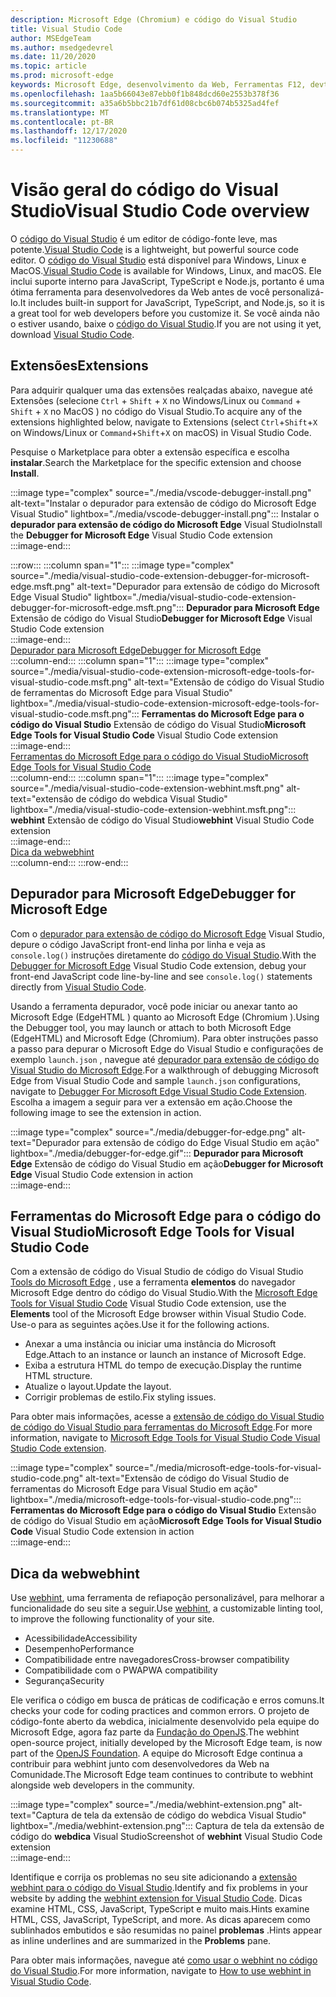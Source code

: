```yaml
---
description: Microsoft Edge (Chromium) e código do Visual Studio
title: Visual Studio Code
author: MSEdgeTeam
ms.author: msedgedevrel
ms.date: 11/20/2020
ms.topic: article
ms.prod: microsoft-edge
keywords: Microsoft Edge, desenvolvimento da Web, Ferramentas F12, devtools, código vs, código do Visual Studio, depurador, dica da Web
ms.openlocfilehash: 1aa5b66043e87ebb0f1b848dcd60e2553b378f36
ms.sourcegitcommit: a35a6b5bbc21b7df61d08cbc6b074b5325ad4fef
ms.translationtype: MT
ms.contentlocale: pt-BR
ms.lasthandoff: 12/17/2020
ms.locfileid: "11230688"
---
```

# <span data-ttu-id="268cb-104">Visão geral do código do Visual Studio</span><span class="sxs-lookup"><span data-stu-id="268cb-104">Visual Studio Code overview</span></span>  

<span data-ttu-id="268cb-105">O [código do Visual Studio][VisualStudioCodeDocs] é um editor de código-fonte leve, mas potente.</span><span class="sxs-lookup"><span data-stu-id="268cb-105">[Visual Studio Code][VisualStudioCodeDocs] is a lightweight, but powerful source code editor.</span></span>  <span data-ttu-id="268cb-106">O [código do Visual Studio][VisualStudioCodeDocs] está disponível para Windows, Linux e MacOS.</span><span class="sxs-lookup"><span data-stu-id="268cb-106">[Visual Studio Code][VisualStudioCodeDocs] is available for Windows, Linux, and macOS.</span></span>  <span data-ttu-id="268cb-107">Ele inclui suporte interno para JavaScript, TypeScript e Node.js, portanto é uma ótima ferramenta para desenvolvedores da Web antes de você personalizá-lo.</span><span class="sxs-lookup"><span data-stu-id="268cb-107">It includes built-in support for JavaScript, TypeScript, and Node.js, so it is a great tool for web developers before you customize it.</span></span>  <span data-ttu-id="268cb-108">Se você ainda não o estiver usando, baixe o [código do Visual Studio][VisualstudioCode].</span><span class="sxs-lookup"><span data-stu-id="268cb-108">If you are not using it yet, download [Visual Studio Code][VisualstudioCode].</span></span>  

## <span data-ttu-id="268cb-109">Extensões</span><span class="sxs-lookup"><span data-stu-id="268cb-109">Extensions</span></span>  

<!--todo: We want to put something like the tiles for extensions Visual Studio Code uses on this page https://code.visualstudio.com/Docs#top-extensions but I don't think this is a markdown page.  I think it's a web page.  I couldn't find anything in https://github.com/Microsoft/vscode-docs that looks like this page. In the meantime, here's what I've come up with: -->  

<span data-ttu-id="268cb-110">Para adquirir qualquer uma das extensões realçadas abaixo, navegue até Extensões \(selecione `Ctrl` + `Shift` + `X` no Windows/Linux ou `Command` + `Shift` + `X` no MacOS \) no código do Visual Studio.</span><span class="sxs-lookup"><span data-stu-id="268cb-110">To acquire any of the extensions highlighted below, navigate to Extensions \(select `Ctrl`+`Shift`+`X` on Windows/Linux or `Command`+`Shift`+`X` on macOS\) in Visual Studio Code.</span></span>  

<span data-ttu-id="268cb-111">Pesquise o Marketplace para obter a extensão específica e escolha **instalar**.</span><span class="sxs-lookup"><span data-stu-id="268cb-111">Search the Marketplace for the specific extension and choose **Install**.</span></span>  

:::image type="complex" source="./media/vscode-debugger-install.png" alt-text="Instalar o depurador para extensão de código do Microsoft Edge Visual Studio" lightbox="./media/vscode-debugger-install.png":::
   <span data-ttu-id="268cb-113">Instalar o **depurador para extensão de código do Microsoft Edge** Visual Studio</span><span class="sxs-lookup"><span data-stu-id="268cb-113">Install the **Debugger for Microsoft Edge** Visual Studio Code extension</span></span>  
:::image-end:::  

:::row:::
   :::column span="1":::
      :::image type="complex" source="./media/visual-studio-code-extension-debugger-for-microsoft-edge.msft.png" alt-text="Depurador para extensão de código do Microsoft Edge Visual Studio" lightbox="./media/visual-studio-code-extension-debugger-for-microsoft-edge.msft.png":::
         <span data-ttu-id="268cb-115">**Depurador para Microsoft Edge** Extensão de código do Visual Studio</span><span class="sxs-lookup"><span data-stu-id="268cb-115">**Debugger for Microsoft Edge** Visual Studio Code extension</span></span>  
      :::image-end:::  
      [<span data-ttu-id="268cb-116">Depurador para Microsoft Edge</span><span class="sxs-lookup"><span data-stu-id="268cb-116">Debugger for Microsoft Edge</span></span>](#debugger-for-microsoft-edge)  
   :::column-end:::
   :::column span="1":::
      :::image type="complex" source="./media/visual-studio-code-extension-microsoft-edge-tools-for-visual-studio-code.msft.png" alt-text="Extensão de código do Visual Studio de ferramentas do Microsoft Edge para Visual Studio" lightbox="./media/visual-studio-code-extension-microsoft-edge-tools-for-visual-studio-code.msft.png":::
         <span data-ttu-id="268cb-118">**Ferramentas do Microsoft Edge para o código do Visual Studio** Extensão de código do Visual Studio</span><span class="sxs-lookup"><span data-stu-id="268cb-118">**Microsoft Edge Tools for Visual Studio Code** Visual Studio Code extension</span></span>  
      :::image-end:::  
      [<span data-ttu-id="268cb-119">Ferramentas do Microsoft Edge para o código do Visual Studio</span><span class="sxs-lookup"><span data-stu-id="268cb-119">Microsoft Edge Tools for Visual Studio Code</span></span>](#microsoft-edge-tools-for-visual-studio-code)  
   :::column-end:::
   :::column span="1":::
      :::image type="complex" source="./media/visual-studio-code-extension-webhint.msft.png" alt-text="extensão de código do webdica Visual Studio" lightbox="./media/visual-studio-code-extension-webhint.msft.png":::
         <span data-ttu-id="268cb-121">**webhint** Extensão de código do Visual Studio</span><span class="sxs-lookup"><span data-stu-id="268cb-121">**webhint** Visual Studio Code extension</span></span>  
      :::image-end:::  
      [<span data-ttu-id="268cb-122">Dica da web</span><span class="sxs-lookup"><span data-stu-id="268cb-122">webhint</span></span>](#webhint)  
   :::column-end:::
:::row-end:::  

## <span data-ttu-id="268cb-123">Depurador para Microsoft Edge</span><span class="sxs-lookup"><span data-stu-id="268cb-123">Debugger for Microsoft Edge</span></span>  

<span data-ttu-id="268cb-124">Com o [depurador para extensão de código do Microsoft Edge][VisualstudioMarketplaceDebuggerMicrosoftEdge] Visual Studio, depure o código JavaScript front-end linha por linha e veja as `console.log()` instruções diretamente do [código do Visual Studio][VisualstudioCode].</span><span class="sxs-lookup"><span data-stu-id="268cb-124">With the [Debugger for Microsoft Edge][VisualstudioMarketplaceDebuggerMicrosoftEdge] Visual Studio Code extension, debug your front-end JavaScript code line-by-line and see `console.log()` statements directly from [Visual Studio Code][VisualstudioCode].</span></span>  
      
<span data-ttu-id="268cb-125">Usando a ferramenta depurador, você pode iniciar ou anexar tanto ao Microsoft Edge \(EdgeHTML \) quanto ao Microsoft Edge \(Chromium \).</span><span class="sxs-lookup"><span data-stu-id="268cb-125">Using the Debugger tool, you may launch or attach to both Microsoft Edge \(EdgeHTML\) and Microsoft Edge \(Chromium\).</span></span>  <span data-ttu-id="268cb-126">Para obter instruções passo a passo para depurar o Microsoft Edge do Visual Studio e configurações de exemplo `launch.json` , navegue até [depurador para extensão de código do Visual Studio do Microsoft Edge][VisualStudioCodeDebuggerEdge].</span><span class="sxs-lookup"><span data-stu-id="268cb-126">For a walkthrough of debugging Microsoft Edge from Visual Studio Code and sample `launch.json` configurations, navigate to [Debugger For Microsoft Edge Visual Studio Code Extension][VisualStudioCodeDebuggerEdge].</span></span>  <span data-ttu-id="268cb-127">Escolha a imagem a seguir para ver a extensão em ação.</span><span class="sxs-lookup"><span data-stu-id="268cb-127">Choose the following image to see the extension in action.</span></span>  

:::image type="complex" source="./media/debugger-for-edge.png" alt-text="Depurador para extensão de código do Edge Visual Studio em ação" lightbox="./media/debugger-for-edge.gif":::
   <span data-ttu-id="268cb-129">**Depurador para Microsoft Edge** Extensão de código do Visual Studio em ação</span><span class="sxs-lookup"><span data-stu-id="268cb-129">**Debugger for Microsoft Edge** Visual Studio Code extension in action</span></span>  
:::image-end:::  

## <span data-ttu-id="268cb-130">Ferramentas do Microsoft Edge para o código do Visual Studio</span><span class="sxs-lookup"><span data-stu-id="268cb-130">Microsoft Edge Tools for Visual Studio Code</span></span>

<span data-ttu-id="268cb-131">Com a extensão de código do Visual Studio de código do Visual Studio [Tools do Microsoft Edge][VisualstudioMarketplaceMicrosoftEdgeToolsVisualStudioCode] , use a ferramenta **elementos** do navegador Microsoft Edge dentro do código do Visual Studio.</span><span class="sxs-lookup"><span data-stu-id="268cb-131">With the [Microsoft Edge Tools for Visual Studio Code][VisualstudioMarketplaceMicrosoftEdgeToolsVisualStudioCode] Visual Studio Code extension, use the **Elements** tool of the Microsoft Edge browser within Visual Studio Code.</span></span>  <span data-ttu-id="268cb-132">Use-o para as seguintes ações.</span><span class="sxs-lookup"><span data-stu-id="268cb-132">Use it for the following actions.</span></span>  

*   <span data-ttu-id="268cb-133">Anexar a uma instância ou iniciar uma instância do Microsoft Edge.</span><span class="sxs-lookup"><span data-stu-id="268cb-133">Attach to an instance or launch an instance of Microsoft Edge.</span></span>  
*   <span data-ttu-id="268cb-134">Exiba a estrutura HTML do tempo de execução.</span><span class="sxs-lookup"><span data-stu-id="268cb-134">Display the runtime HTML structure.</span></span>  
*   <span data-ttu-id="268cb-135">Atualize o layout.</span><span class="sxs-lookup"><span data-stu-id="268cb-135">Update the layout.</span></span>  
*   <span data-ttu-id="268cb-136">Corrigir problemas de estilo.</span><span class="sxs-lookup"><span data-stu-id="268cb-136">Fix styling issues.</span></span>  
    
<span data-ttu-id="268cb-137">Para obter mais informações, acesse a [extensão de código do Visual Studio de código do Visual Studio para ferramentas do Microsoft Edge][VisualStudioCodeMicrosoftEdgeDevtoolsExtension].</span><span class="sxs-lookup"><span data-stu-id="268cb-137">For more information, navigate to [Microsoft Edge Tools for Visual Studio Code Visual Studio Code extension][VisualStudioCodeMicrosoftEdgeDevtoolsExtension].</span></span>  <!--  Choose the following image to see the extension in action.  -->  
      
:::image type="complex" source="./media/microsoft-edge-tools-for-visual-studio-code.png" alt-text="Extensão de código do Visual Studio de ferramentas do Microsoft Edge para Visual Studio em ação" lightbox="./media/microsoft-edge-tools-for-visual-studio-code.png":::
   <span data-ttu-id="268cb-139">**Ferramentas do Microsoft Edge para o código do Visual Studio** Extensão de código do Visual Studio em ação</span><span class="sxs-lookup"><span data-stu-id="268cb-139">**Microsoft Edge Tools for Visual Studio Code** Visual Studio Code extension in action</span></span>  
:::image-end:::  

## <span data-ttu-id="268cb-140">Dica da web</span><span class="sxs-lookup"><span data-stu-id="268cb-140">webhint</span></span>  
      
<span data-ttu-id="268cb-141">Use [webhint][WebhintMain], uma ferramenta de refiapoção personalizável, para melhorar a funcionalidade do seu site a seguir.</span><span class="sxs-lookup"><span data-stu-id="268cb-141">Use [webhint][WebhintMain], a customizable linting tool, to improve the following functionality of your site.</span></span>  

*   <span data-ttu-id="268cb-142">Acessibilidade</span><span class="sxs-lookup"><span data-stu-id="268cb-142">Accessibility</span></span>
*   <span data-ttu-id="268cb-143">Desempenho</span><span class="sxs-lookup"><span data-stu-id="268cb-143">Performance</span></span>
*   <span data-ttu-id="268cb-144">Compatibilidade entre navegadores</span><span class="sxs-lookup"><span data-stu-id="268cb-144">Cross-browser compatibility</span></span>
*   <span data-ttu-id="268cb-145">Compatibilidade com o PWA</span><span class="sxs-lookup"><span data-stu-id="268cb-145">PWA compatibility</span></span>
*   <span data-ttu-id="268cb-146">Segurança</span><span class="sxs-lookup"><span data-stu-id="268cb-146">Security</span></span>

<span data-ttu-id="268cb-147">Ele verifica o código em busca de práticas de codificação e erros comuns.</span><span class="sxs-lookup"><span data-stu-id="268cb-147">It checks your code for coding practices and common errors.</span></span> <span data-ttu-id="268cb-148">O projeto de código-fonte aberto da webdica, inicialmente desenvolvido pela equipe do Microsoft Edge, agora faz parte da [Fundação do OpenJS][OpenjsFoundation].</span><span class="sxs-lookup"><span data-stu-id="268cb-148">The webhint open-source project, initially developed by the Microsoft Edge team, is now part of the [OpenJS Foundation][OpenjsFoundation].</span></span>  <span data-ttu-id="268cb-149">A equipe do Microsoft Edge continua a contribuir para webhint junto com desenvolvedores da Web na Comunidade.</span><span class="sxs-lookup"><span data-stu-id="268cb-149">The Microsoft Edge team continues to contribute to webhint alongside web developers in the community.</span></span>  <!--  Choose the following image to see the extension in action.  -->  
      
:::image type="complex" source="./media/webhint-extension.png" alt-text="Captura de tela da extensão de código do webdica Visual Studio" lightbox="./media/webhint-extension.png":::
   <span data-ttu-id="268cb-151">Captura de tela da extensão de código do **webdica** Visual Studio</span><span class="sxs-lookup"><span data-stu-id="268cb-151">Screenshot of **webhint** Visual Studio Code extension</span></span>  
:::image-end:::  
      
<span data-ttu-id="268cb-152">Identifique e corrija os problemas no seu site adicionando a [extensão webhint para o código do Visual Studio][VisualstudioMarketplaceWebhint].</span><span class="sxs-lookup"><span data-stu-id="268cb-152">Identify and fix problems in your website by adding the [webhint extension for Visual Studio Code][VisualstudioMarketplaceWebhint].</span></span>  <span data-ttu-id="268cb-153">Dicas examine HTML, CSS, JavaScript, TypeScript e muito mais.</span><span class="sxs-lookup"><span data-stu-id="268cb-153">Hints examine HTML, CSS, JavaScript, TypeScript, and more.</span></span>  <span data-ttu-id="268cb-154">As dicas aparecem como sublinhados embutidos e são resumidas no painel **problemas** .</span><span class="sxs-lookup"><span data-stu-id="268cb-154">Hints appear as inline underlines and are summarized in the **Problems** pane.</span></span>  
      
<span data-ttu-id="268cb-155">Para obter mais informações, navegue até [como usar o webhint no código do Visual Studio][VisualStudioCodeWebhint].</span><span class="sxs-lookup"><span data-stu-id="268cb-155">For more information, navigate to [How to use webhint in Visual Studio Code][VisualStudioCodeWebhint].</span></span>  

<!--links -->  

[VisualStudioCodeDebuggerEdge]: ./debugger-for-edge.md "Depurador para extensão de código do Microsoft Edge Visual Studio | Documentos da Microsoft"  
[VisualStudioCodeMicrosoftEdgeDevtoolsExtension]: ./microsoft-edge-devtools-extension.md "Extensão de código do Microsoft Edge DevTools para Visual Studio | Documentos da Microsoft"  
[VisualStudioCodeWebhint]: ./webhint.md "Webhint Visual Studio extensão de código | Documentos da Microsoft"  

[VisualstudioCode]: https://code.visualstudio.com "Código do Visual Studio"  
[VisualStudioCodeDocs]: https://code.visualstudio.com/Docs "Documentação | Código do Visual Studio"   

[VisualstudioMarketplaceDebuggerMicrosoftEdge]: https://marketplace.visualstudio.com/items?itemName=msjsdiag.debugger-for-edge "Depurador para Microsoft Edge | Visual Studio Marketplace"  
[VisualstudioMarketplaceMicrosoftEdgeToolsVisualStudioCode]: https://marketplace.visualstudio.com/items?itemName=ms-edgedevtools.vscode-edge-devtools "Ferramentas do Microsoft Edge para o código do Visual Studio | Visual Studio Marketplace"  

[VisualstudioMarketplaceWebhint]: https://marketplace.visualstudio.com/items?itemName=webhint.vscode-webhint "webhint | Visual Studio Marketplace"  

[WebhintMain]:  https://webhint.io "webhint"  
[OpenjsFoundation]:  https://openjsf.org "Base do OpenJS"  
